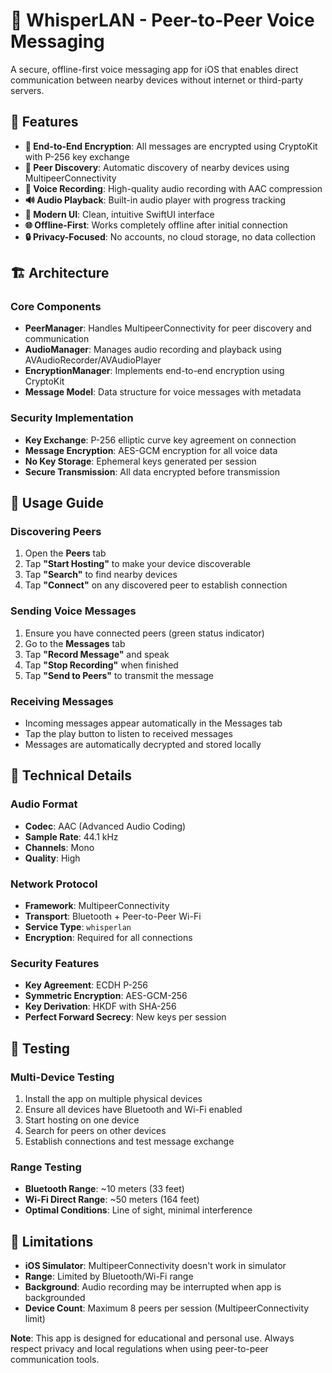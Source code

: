 # 📱 WhisperLAN - Peer-to-Peer Voice Messaging

A secure, offline-first voice messaging app for iOS that enables direct communication between nearby devices without internet or third-party servers.

## 🎯 Features

- **🔐 End-to-End Encryption**: All messages are encrypted using CryptoKit with P-256 key exchange
- **📡 Peer Discovery**: Automatic discovery of nearby devices using MultipeerConnectivity
- **🎤 Voice Recording**: High-quality audio recording with AAC compression
- **🔊 Audio Playback**: Built-in audio player with progress tracking
- **📱 Modern UI**: Clean, intuitive SwiftUI interface
- **🌐 Offline-First**: Works completely offline after initial connection
- **🔒 Privacy-Focused**: No accounts, no cloud storage, no data collection

## 🏗️ Architecture

### Core Components

- **PeerManager**: Handles MultipeerConnectivity for peer discovery and communication
- **AudioManager**: Manages audio recording and playback using AVAudioRecorder/AVAudioPlayer
- **EncryptionManager**: Implements end-to-end encryption using CryptoKit
- **Message Model**: Data structure for voice messages with metadata

### Security Implementation

- **Key Exchange**: P-256 elliptic curve key agreement on connection
- **Message Encryption**: AES-GCM encryption for all voice data
- **No Key Storage**: Ephemeral keys generated per session
- **Secure Transmission**: All data encrypted before transmission

## 📖 Usage Guide

### Discovering Peers

1. Open the **Peers** tab
2. Tap **"Start Hosting"** to make your device discoverable
3. Tap **"Search"** to find nearby devices
4. Tap **"Connect"** on any discovered peer to establish connection

### Sending Voice Messages

1. Ensure you have connected peers (green status indicator)
2. Go to the **Messages** tab
3. Tap **"Record Message"** and speak
4. Tap **"Stop Recording"** when finished
5. Tap **"Send to Peers"** to transmit the message

### Receiving Messages

- Incoming messages appear automatically in the Messages tab
- Tap the play button to listen to received messages
- Messages are automatically decrypted and stored locally

## 🔧 Technical Details

### Audio Format
- **Codec**: AAC (Advanced Audio Coding)
- **Sample Rate**: 44.1 kHz
- **Channels**: Mono
- **Quality**: High

### Network Protocol
- **Framework**: MultipeerConnectivity
- **Transport**: Bluetooth + Peer-to-Peer Wi-Fi
- **Service Type**: `whisperlan`
- **Encryption**: Required for all connections

### Security Features
- **Key Agreement**: ECDH P-256
- **Symmetric Encryption**: AES-GCM-256
- **Key Derivation**: HKDF with SHA-256
- **Perfect Forward Secrecy**: New keys per session

## 🧪 Testing

### Multi-Device Testing
1. Install the app on multiple physical devices
2. Ensure all devices have Bluetooth and Wi-Fi enabled
3. Start hosting on one device
4. Search for peers on other devices
5. Establish connections and test message exchange

### Range Testing
- **Bluetooth Range**: ~10 meters (33 feet)
- **Wi-Fi Direct Range**: ~50 meters (164 feet)
- **Optimal Conditions**: Line of sight, minimal interference

## 🚨 Limitations

- **iOS Simulator**: MultipeerConnectivity doesn't work in simulator
- **Range**: Limited by Bluetooth/Wi-Fi range
- **Background**: Audio recording may be interrupted when app is backgrounded
- **Device Count**: Maximum 8 peers per session (MultipeerConnectivity limit)

**Note**: This app is designed for educational and personal use. Always respect privacy and local regulations when using peer-to-peer communication tools. 
